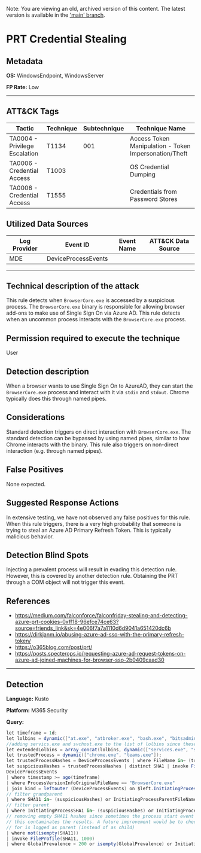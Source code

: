 Note: You are viewing an old, archived version of this content. The latest version is available in the ['main' branch](https://github.com/FalconForceTeam/FalconFriday/blob/main/0xFF-0175-PRT_Credential_Stealing-Win.md).

# PRT Credential Stealing

## Metadata

**OS:** WindowsEndpoint, WindowsServer

**FP Rate:** Low

---

## ATT&CK Tags

| Tactic | Technique | Subtechnique | Technique Name |
|---|---|---| --- |
| TA0004 - Privilege Escalation | T1134 | 001 | Access Token Manipulation - Token Impersonation/Theft|
| TA0006 - Credential Access | T1003 |  | OS Credential Dumping|
| TA0006 - Credential Access | T1555 |  | Credentials from Password Stores|

## Utilized Data Sources

| Log Provider | Event ID | Event Name | ATT&CK Data Source |
|---------|---------|----------|---------|
|MDE|DeviceProcessEvents|||
---

## Technical description of the attack
​This rule detects when `BrowserCore.exe` is accessed by a suspicious process. The `BrowserCore.exe` binary is responsible for allowing browser add-ons to make use of Single Sign On via Azure AD. This rule detects when an uncommon process interacts with the `BrowserCore.exe` process.


## Permission required to execute the technique
User

## Detection description
When a browser wants to use Single Sign On to AzureAD, they can start the `BrowserCore.exe` process and interact with it via `stdin` and `stdout`. Chrome typically does this through named pipes.


## Considerations
Standard detection triggers on direct interaction with `BrowserCore.exe`. The standard detection can be bypassed by using named pipes, similar to how Chrome interacts with the binary. This rule also triggers on non-direct interaction (e.g. through named pipes).


## False Positives
None expected.


## Suggested Response Actions
In extensive testing, we have not observed any false positives for this rule. When this rule triggers, there is a very high probability that someone is trying to steal an Azure AD Primary Refresh Token. This is typically malicious behavior.


## Detection Blind Spots
Injecting a prevalent process will result in evading this detection rule. However, this is covered by another detection rule. Obtaining the PRT through a COM object will not trigger this event.


## References
* https://medium.com/falconforce/falconfriday-stealing-and-detecting-azure-prt-cookies-0xff18-96efce74ce63?source=friends_link&sk=4e006f7a7a1110d6d9041a651420dc6b
* https://dirkjanm.io/abusing-azure-ad-sso-with-the-primary-refresh-token/
* https://o365blog.com/post/prt/
* https://posts.specterops.io/requesting-azure-ad-request-tokens-on-azure-ad-joined-machines-for-browser-sso-2b0409caad30

---

## Detection

**Language:** Kusto

**Platform:** M365 Security

**Query:**
```C#
let timeframe = 1d;
let lolbins = dynamic(["at.exe", "atbroker.exe", "bash.exe", "bitsadmin.exe", "certreq.exe", "certutil.exe", "cmd.exe", "cmdkey.exe", "cmstp.exe", "control.exe", "csc.exe", "cscript.exe", "desktopimgdownldr.exe", "dfsvc.exe", "diantz.exe", "diskshadow.exe", "dnscmd.exe", "esentutl.exe", "eventvwr.exe", "expand.exe", "extexport.exe", "extrac32.exe", "findstr.exe", "forfiles.exe", "ftp.exe", "gfxdownloadwrapper.exe", "gpscript.exe", "hh.exe", "ie4uinit.exe", "ieexec.exe", "ilasm.exe", "infdefaultinstall.exe", "installutil.exe", "jsc.exe", "makecab.exe", "mavinject.exe", "microsoft.workflow.compiler.exe", "mmc.exe", "mpcmdrun.exe", "msbuild.exe", "msconfig.exe", "msdt.exe", "mshta.exe", "msiexec.exe", "netsh.exe", "odbcconf.exe", "pcalua.exe", "pcwrun.exe", "pktmon.exe", "presentationhost.exe", "print.exe", "psr.exe", "rasautou.exe", "reg.exe", "regasm.exe", "regedit.exe", "regini.exe", "register-cimprovider.exe", "regsvcs.exe", "regsvr32.exe", "replace.exe", "rpcping.exe", "rundll32.exe", "runonce.exe", "runscripthelper.exe", "sc.exe", "schtasks.exe", "scriptrunner.exe", "syncappvpublishingserver.exe", "ttdinject.exe", "tttracer.exe", "vbc.exe", "verclsid.exe", "wab.exe", "wmic.exe", "wscript.exe", "wsreset.exe", "xwizard.exe", "agentexecutor.exe", "appvlp.exe", "bginfo.exe", "cdb.exe", "csi.exe", "devtoolslauncher.exe", "dnx.exe", "dotnet.exe", "dxcap.exe", "excel.exe", "mftrace.exe", "msdeploy.exe", "msxsl.exe", "ntdsutil.exe", "powerpnt.exe", "rcsi.exe", "sqldumper.exe", "sqlps.exe", "sqltoolsps.exe", "squirrel.exe", "te.exe", "tracker.exe", "vsjitdebugger.exe", "winword.exe", "wsl.exe"]);
//adding servics.exe and svchost.exe to the list of lolbins since these can be abused to start cmd.exe and talk to browsercore.
let extendedLolbins = array_concat(lolbins, dynamic(["services.exe", "svchost.exe"]));
let trustedProcess = dynamic(["chrome.exe", "teams.exe"]);
let trustedProcessHashes = DeviceProcessEvents | where FileName in~ (trustedProcess);
let suspiciousHashes = trustedProcessHashes | distinct SHA1 | invoke FileProfile(SHA1, 1000) | where GlobalPrevalence < 200 or isempty(GlobalPrevalence);
DeviceProcessEvents
| where timestamp >= ago(timeframe)
| where ProcessVersionInfoOriginalFileName == "BrowserCore.exe"
| join kind = leftouter (DeviceProcessEvents) on $left.InitiatingProcessParentId == $right.ProcessId, DeviceId, $left.InitiatingProcessParentFileName == $right.FileName
// filter grandparent
| where SHA11 in~ (suspiciousHashes) or InitiatingProcessParentFileName !in~ (trustedProcess)
// filter parent
| where InitiatingProcessSHA1 in~ (suspiciousHashes) or InitiatingProcessFileName !in~ (trustedProcess)
// removing empty SHA11 hashes since sometimes the process start event is not logged and hence SHA11 is empty
// this contaminates the results. A future improvement would be to check if the trusted process we're looking
// for is logged as parent (instead of as child)
| where not(isempty(SHA11))
| invoke FileProfile(SHA11, 1000)
| where GlobalPrevalence < 200 or isempty(GlobalPrevalence) or InitiatingProcessParentFileName in~ (extendedLolbins)
```

